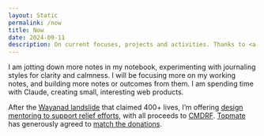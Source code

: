 ```yaml
---
layout: Static
permalink: /now
title: Now
date: 2024-09-11
description: On current focuses, projects and activities. Thanks to <a href="nownownow.com/about">Derek Sivers</a> for the concept! 
---
```

I am jotting down more notes in my notebook, experimenting with journaling styles for clarity and calmness. I will be focusing more on my working notes, and building more notes or outcomes from them. I am spending time with Claude, creating small, interesting web products.

After the [Wayanad landslide](https://economictimes.indiatimes.com/defaultinterstitial.cms) that claimed 400+ lives, I’m offering [design mentoring to support relief efforts](https://topmate.io/hiran/1125737), with all proceeds to [CMDRF](https://donation.cmdrf.kerala.gov.in/). [Topmate](https://topmate.io/) has generously agreed to [match the donations](https://x.com/topmateHQ/status/1819727016062791847).